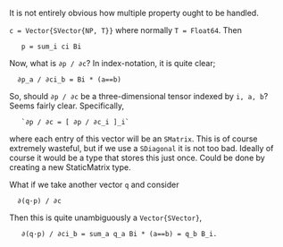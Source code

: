 
It is not entirely obvious how multiple property ought to be handled. 

`c = Vector{SVector{NP, T}}` where normally `T = Float64`. Then 
```
   p = sum_i ci Bi
```
Now, what is `∂p / ∂c`? In index-notation, it is quite clear; 
```
  ∂p_a / ∂ci_b = Bi * (a==b)
```
So, should `∂p / ∂c` be a three-dimensional tensor indexed by `i, a, b`? Seems fairly clear. Specifically, 
```
   `∂p / ∂c = [ ∂p / ∂c_i ]_i`
```
where each entry of this vector will be an `SMatrix`. This is of course extremely wasteful, but if we use a `SDiagonal` it is not too bad. Ideally of course it would be a type that stores this just once. Could be done by creating a new StaticMatrix type.

What if we take another vector `q` and consider 
```
  ∂(q·p) / ∂c
```
Then this is quite unambiguously a `Vector{SVector}`, 
```
   ∂(q·p) / ∂ci_b = sum_a q_a Bi * (a==b) = q_b B_i. 
```
